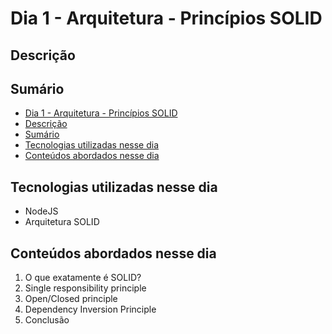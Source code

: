 # Dia 1 - Arquitetura - Princípios SOLID


## Descrição
<p align="justify">

</p>

## Sumário
- [Dia 1 - Arquitetura - Princípios SOLID](#dia-1---arquitetura---princípios-solid)
- [Descrição](#descrição)
- [Sumário](#sumário)
- [Tecnologias utilizadas nesse dia](#tecnologias-utilizadas-nesse-dia)
- [Conteúdos abordados nesse dia](#conteúdos-abordados-nesse-dia)

## Tecnologias utilizadas nesse dia
- NodeJS
- Arquitetura SOLID

## Conteúdos abordados nesse dia
1. O que exatamente é SOLID?
2. Single responsibility principle
3. Open/Closed principle
4. Dependency Inversion Principle
5. Conclusão
